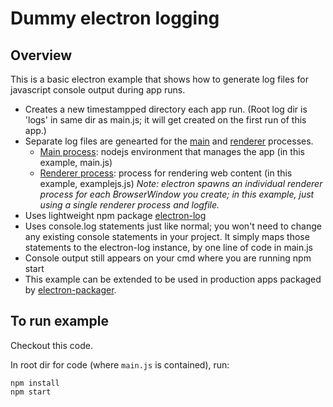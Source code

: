 # Dummy electron logging

## Overview

This is a basic electron example that shows how to generate log files for javascript console output during app runs.

* Creates a new timestampped directory each app run. (Root log dir is 'logs' in same dir as main.js; it will get created on the first run of this app.)
* Separate log files are genearted for the [main](https://www.electronjs.org/docs/latest/tutorial/process-model#the-main-process) and [renderer](https://www.electronjs.org/docs/latest/tutorial/process-model#the-renderer-process) processes.
    * [Main process](https://www.electronjs.org/docs/latest/tutorial/process-model#the-main-process): nodejs environment that manages the app (in this example, main.js)
    * [Renderer process](https://www.electronjs.org/docs/latest/tutorial/process-model#the-renderer-process): process for rendering web content (in this example, examplejs.js) _Note: electron spawns an individual renderer process for each BrowserWindow you create; in this example, just using a single renderer process and logfile._
* Uses lightweight npm package <a href="https://www.npmjs.com/package/electron-log" target="_blank">electron-log</a>
* Uses console.log statements just like normal; you won't need to change any existing console statements in your project. It simply maps those statements to the electron-log instance, by one line of code in main.js
* Console output still appears on your cmd where you are running npm start
* This example can be extended to be used in production apps packaged by [electron-packager](https://www.npmjs.com/package/electron-packager).

## To run example

Checkout this code.

In root dir for code (where `main.js` is contained), run:

```
npm install
npm start
```
